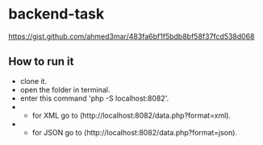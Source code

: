 # backend-task
https://gist.github.com/ahmed3mar/483fa6bf1f5bdb8bf58f37fcd538d068


## How to run it
  - clone it.
  - open the folder in terminal.
  - enter this command 'php -S localhost:8082'.
  - - for XML go to (http://localhost:8082/data.php?format=xml).
  - - for JSON go to (http://localhost:8082/data.php?format=json).

